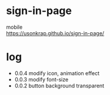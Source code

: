 # sign-in-page


mobile  
https://usonkrap.github.io/sign-in-page/


  
# log  
- 0.0.4 modify icon, animation effect  
- 0.0.3 modify font-size  
- 0.0.2 button background transparent  